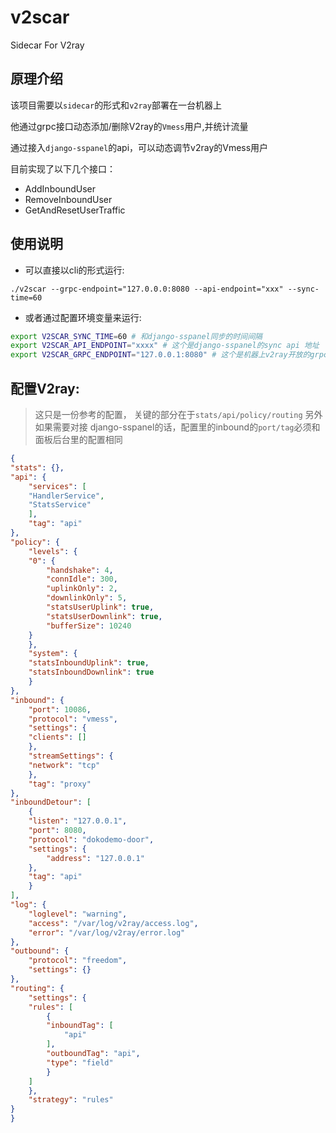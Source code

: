# v2scar
Sidecar For V2ray

## 原理介绍

该项目需要以`sidecar`的形式和`v2ray`部署在一台机器上

他通过grpc接口动态添加/删除V2ray的`Vmess`用户,并统计流量

通过接入`django-sspanel`的api，可以动态调节v2ray的Vmess用户

目前实现了以下几个接口：

* AddInboundUser
* RemoveInboundUser
* GetAndResetUserTraffic

## 使用说明

* 可以直接以cli的形式运行:

`./v2scar --grpc-endpoint="127.0.0.0:8080 --api-endpoint="xxx" --sync-time=60`

* 或者通过配置环境变量来运行:

```bash
export V2SCAR_SYNC_TIME=60 # 和django-sspanel同步的时间间隔
export V2SCAR_API_ENDPOINT="xxxx" # 这个是django-sspanel的sync api 地址
export V2SCAR_GRPC_ENDPOINT="127.0.0.1:8080" # 这个是机器上v2ray开放的grpc地址
```

## 配置V2ray:

> 这只是一份参考的配置，
> 关键的部分在于`stats/api/policy/routing`
> 另外如果需要对接 django-sspanel的话，配置里的inbound的`port/tag`必须和面板后台里的配置相同

```json
{
"stats": {},
"api": {
    "services": [
    "HandlerService",
    "StatsService"
    ],
    "tag": "api"
},
"policy": {
    "levels": {
    "0": {
        "handshake": 4,
        "connIdle": 300,
        "uplinkOnly": 2,
        "downlinkOnly": 5,
        "statsUserUplink": true,
        "statsUserDownlink": true,
        "bufferSize": 10240
    }
    },
    "system": {
    "statsInboundUplink": true,
    "statsInboundDownlink": true
    }
},
"inbound": {
    "port": 10086,
    "protocol": "vmess",
    "settings": {
    "clients": []
    },
    "streamSettings": {
    "network": "tcp"
    },
    "tag": "proxy"
},
"inboundDetour": [
    {
    "listen": "127.0.0.1",
    "port": 8080,
    "protocol": "dokodemo-door",
    "settings": {
        "address": "127.0.0.1"
    },
    "tag": "api"
    }
],
"log": {
    "loglevel": "warning",
    "access": "/var/log/v2ray/access.log",
    "error": "/var/log/v2ray/error.log"
},
"outbound": {
    "protocol": "freedom",
    "settings": {}
},
"routing": {
    "settings": {
    "rules": [
        {
        "inboundTag": [
            "api"
        ],
        "outboundTag": "api",
        "type": "field"
        }
    ]
    },
    "strategy": "rules"
}
}
```